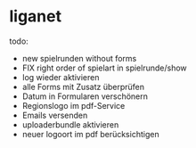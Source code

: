 liganet
=======

todo:
* new spielrunden without forms
* FIX right order of spielart in spielrunde/show
* log wieder aktivieren
* alle Forms mit Zusatz überprüfen
* Datum in Formularen verschönern
* Regionslogo im pdf-Service
* Emails versenden
* uploaderbundle aktivieren
* neuer logoort im pdf berücksichtigen
